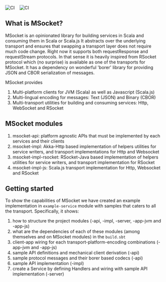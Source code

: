 ![CI](https://github.com/tmtsoftware/msocket/workflows/CI/badge.svg?branch=master) &nbsp;&nbsp;
![CI](https://github.com/tmtsoftware/msocket/workflows/CI/badge.svg?branch=master&event=release)

What is MSocket?
---------------

MSocket is an opinionated library for building services in Scala and consuming them
in Scala or Scala.js
It abstracts over the underlying transport 
and ensures that swapping a transport layer does not require much code change.
Right now it supports both requestResponse and requestStream protocols.
In that sense it is heavily inspired from RSocket protocol which (no surprise) is
available as one of the transports for MSocket. 
It has a dependency on wonderful 'borer' library for providing 
JSON and CBOR serialization of messages.

MSocket provides
1. Multi-platform clients for JVM (Scala) as well as Javascript (Scala.js)
2. Multi-lingual encoding for messages: Text (JSON) and Binary (CBOR)
3. Multi-transport utilities for building and consuming services: Http, WebSocket and RSocket

MSocket modules
---------------

1. msocket-api: platform agnostic APIs that must be implemented 
by each services and their clients
2. msocket-impl: Akka-Http based implementation of helpers utilities 
for service writers, and transport implementations for Http and Websocket
3. msocket-impl-rsocket: RSocket-Java based implementation of helpers utilities 
for service writers, and transport implementation for RSocket
4. msocket-impl-js: Scala.js transport implementation for Http, Websocket and RSocket 

Getting started
---------------

To show the capabilities of MSocket we have created an example implementation 
in `example-service` module with samples that caters to all the transport. 
Specifically, it shows: 
 
1. how to structure the project modules (-api, -impl, -server, -app-jvm and -app-js)
2. what are the dependencies of each of these modules 
(among themselves and on MSocket modules) in the `build.sbt`
3. client-app wiring for each transport-platform-encoding combinations (-app-jvm and -app-js)
4. sample API definitions and mechanical client derivation (-api)
5. sample protocol messages and their borer based codecs (-api) 
6. sample API implementation (-impl)
7. create a Service by defining Handlers and wiring with sample API implementation (-server)

